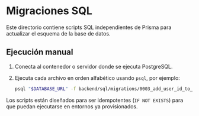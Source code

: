 # Migraciones SQL

Este directorio contiene scripts SQL independientes de Prisma para actualizar el esquema de la base de datos.

## Ejecución manual

1. Conecta al contenedor o servidor donde se ejecuta PostgreSQL.
2. Ejecuta cada archivo en orden alfabético usando `psql`, por ejemplo:

   ```bash
   psql "$DATABASE_URL" -f backend/sql/migrations/0003_add_user_id_to_audit_log.sql
   ```

Los scripts están diseñados para ser idempotentes (`IF NOT EXISTS`) para que puedan ejecutarse en entornos ya provisionados.

